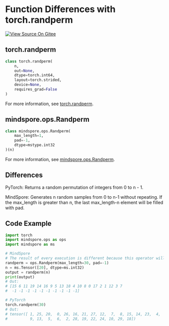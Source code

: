 # Function Differences with torch.randperm

[![View Source On Gitee](https://mindspore-website.obs.cn-north-4.myhuaweicloud.com/website-images/r2.0/resource/_static/logo_source_en.png)](https://gitee.com/mindspore/docs/blob/r2.0/docs/mindspore/source_en/note/api_mapping/pytorch_diff/Randperm.md)

## torch.randperm

```python
class torch.randperm(
    n,
    out=None,
    dtype=torch.int64,
    layout=torch.strided,
    device=None,
    requires_grad=False
)
```

For more information, see  [torch.randperm](https://pytorch.org/docs/1.5.0/torch.html#torch.randperm).

## mindspore.ops.Randperm

```python
class mindspore.ops.Randperm(
    max_length=1,
    pad=-1,
    dtype=mstype.int32
)(n)
```

For more information, see [mindspore.ops.Randperm](https://mindspore.cn/docs/en/r2.0/api_python/ops/mindspore.ops.Randperm.html#mindspore.ops.Randperm).

## Differences

PyTorch: Returns a random permutation of integers from 0 to n - 1.

MindSpore: Generates n random samples from 0 to n-1 without repeating. If the max_length is greater than n, the last max_length-n element will be filled with pad.

## Code Example

```python
import torch
import mindspore.ops as ops
import mindspore as ms

# MindSpore
# The result of every execution is different because this operator will generate n random samples.
randperm = ops.Randperm(max_length=30, pad=-1)
n = ms.Tensor([20], dtype=ms.int32)
output = randperm(n)
print(output)
# Out:
# [15 6 11 19 14 16 9 5 13 18 4 10 8 0 17 2 1 12 3 7
#  -1 -1 -1 -1 -1 -1 -1 -1 -1 -1]

# PyTorch
torch.randperm(30)
# Out:
# tensor([ 1, 25, 20,  0, 26, 16, 21, 27, 12,  7,  8, 15, 14, 23,  4,  3, 17, 11,
#          9, 13,  5,  6,  2, 28, 19, 22, 24, 10, 29, 18])
```
